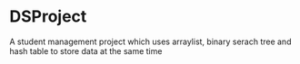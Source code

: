 # DSProject
A student management project which uses arraylist, binary serach tree and hash table to store data at the same time
